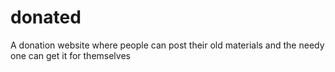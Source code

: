 # donated
A donation website where people can post their old materials and the needy one can get it for themselves

